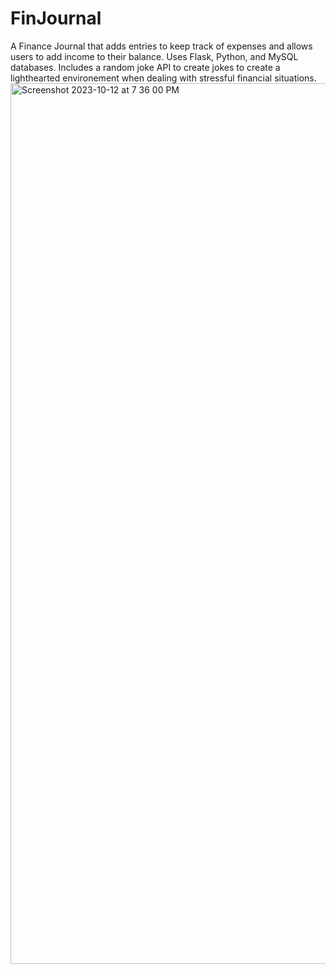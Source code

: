 # FinJournal
A Finance Journal that adds entries to keep track of expenses and allows users to add income to their balance. Uses Flask, Python, and MySQL databases. Includes a random joke API to  create jokes to create a lighthearted environement when dealing with stressful financial  situations. 
<img width="1409" alt="Screenshot 2023-10-12 at 7 36 00 PM" src="https://github.com/Carlosalvarez1997/FinJournal/assets/62635985/9c53bc95-aaf6-491a-a4ca-5c7722e3a343">
